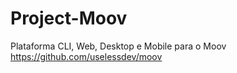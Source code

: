 # Project-Moov
Plataforma CLI, Web, Desktop e Mobile para o Moov https://github.com/uselessdev/moov
